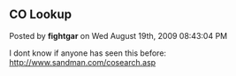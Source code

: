 ## CO Lookup
Posted by **fightgar** on Wed August 19th, 2009 08:43:04 PM

I dont know if anyone has seen this before:
<http://www.sandman.com/cosearch.asp>
